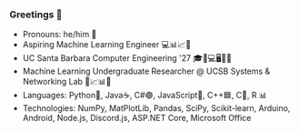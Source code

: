 ### Greetings 👋

- Pronouns: he/him 👦
- Aspiring Machine Learning Engineer 💻📊📈🤖
- UC Santa Barbara Computer Engineering '27 🎓🔋💻🖥🔌💡
- Machine Learning Undergraduate Researcher @ UCSB Systems & Networking Lab 🔬📈📊📡
- Languages: Python🐍, Java☕, C#🟣, JavaScript🧾, C++🟦, C🔵, R 📊
- Technologies: NumPy, MatPlotLib, Pandas, SciPy, Scikit-learn, Arduino, Android, Node.js, Discord.js, ASP.NET Core, Microsoft Office
